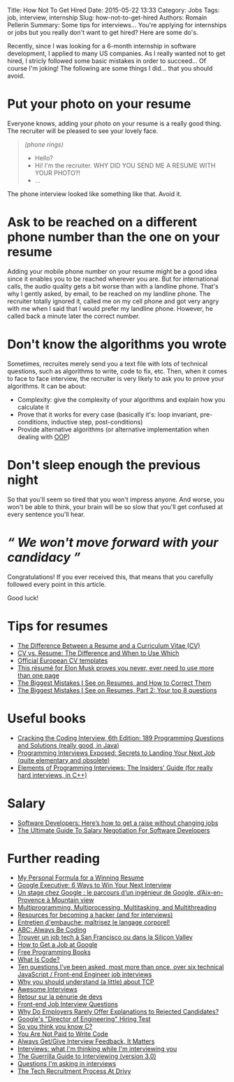 Title: How Not To Get Hired
Date: 2015-05-22 13:33
Category: Jobs
Tags: job, interview, internship
Slug: how-not-to-get-hired
Authors: Romain Pellerin
Summary: Some tips for interviews... You're applying for internships or jobs but you really don't want to get hired? Here are some do's.

Recently, since I was looking for a 6-month internship in software development, I applied to many US companies. As I really wanted not to get hired, I stricly followed some basic mistakes in order to succeed... Of course I'm joking! The following are some things I did... that you should avoid.

# Put your photo on your resume

Everyone knows, adding your photo on your resume is a really good thing. The recruiter will be pleased to see your lovely face.

> *(phone rings)*  
> - Hello?  
> - Hi! I'm the recruiter. WHY DID YOU SEND ME A RESUME WITH YOUR PHOTO?!  
> - ...

The phone interview looked like something like that. Avoid it.

# Ask to be reached on a different phone number than the one on your resume

Adding your mobile phone number on your resume might be a good idea since it enables you to be reached wherever you are. But for international calls, the audio quality gets a bit worse than with a landline phone. That's why I gently asked, by email, to be reached on my landline phone. The recruiter totally ignored it, called me on my cell phone and got very angry with me when I said that I would prefer my landline phone. However, he called back a minute later the correct number.

# Don't know the algorithms you wrote

Sometimes, recruites merely send you a text file with lots of technical questions, such as algorithms to write, code to fix, etc. Then, when it comes to face to face interview, the recruiter is very likely to ask you to prove your algorithms. It can be about:

- Complexity: give the complexity of your algorithms and explain how you calculate it
- Prove that it works for every case (basically it's: loop invariant, pre-conditions, inductive step, post-conditions)
- Provide alternative algorithms (or alternative implementation when dealing with [OOP](http://en.wikipedia.org/wiki/Object-oriented_programming))

# Don't sleep enough the previous night

So that you'll seem so tired that you won't impress anyone. And worse, you won't be able to think, your brain will be so slow that you'll get confused at every sentence you'll hear.

# *“ We won't move forward with your candidacy ”*

Congratulations! If you ever received this, that means that you carefully followed every point in this article.

Good luck!

# Tips for resumes

- [The Difference Between a Resume and a Curriculum Vitae (CV)](http://jobsearch.about.com/cs/curriculumvitae/f/cvresume.htm)
- [CV vs. Resume: The Difference and When to Use Which](http://theundercoverrecruiter.com/cv-vs-resume-difference-and-when-use-which/)
- [Official European CV templates](http://europass.cedefop.europa.eu/en/documents/curriculum-vitae/templates-instructions)
- [This résumé for Elon Musk proves you never, ever need to use more than one page](http://uk.businessinsider.com/elons-musk-resume-all-on-one-page-2016-4)
- [The Biggest Mistakes I See on Resumes, and How to Correct Them](https://www.linkedin.com/pulse/20140917045901-24454816-the-5-biggest-mistakes-i-see-on-resumes-and-how-to-correct-them)
- [The Biggest Mistakes I See on Resumes, Part 2: Your top 8 questions](https://www.linkedin.com/pulse/biggest-mistakes-i-see-resumes-part-2-your-top-8-questions-bock)

# Useful books

- [Cracking the Coding Interview, 6th Edition: 189 Programming Questions and Solutions (really good, in Java)](http://www.amazon.fr/dp/0984782850)
- [Programming Interviews Exposed: Secrets to Landing Your Next Job (quite elementary and obsolete)](http://www.amazon.fr/dp/1118261364)
- [Elements of Programming Interviews: The Insiders' Guide (for really hard interviews, in C++)](http://www.amazon.fr/dp/1479274836)

# Salary

- [Software Developers: Here’s how to get a raise without changing jobs](https://fearlesssalarynegotiation.com/software-developers-how-to-get-a-raise/)
- [The Ultimate Guide To Salary Negotiation For Software Developers](https://simpleprogrammer.com/2016/10/10/salary-negotiation-software-developers/)

# Further reading

- [My Personal Formula for a Winning Resume](https://www.linkedin.com/pulse/20140929001534-24454816-my-personal-formula-for-a-better-resume)
- [Google Executive: 6 Ways to Win Your Next Interview](http://motto.time.com/4245429/win-every-interview-6-steps/)
- [Un stage chez Google : le parcours d’un ingénieur de Google, d’Aix-en-Provence à Mountain view](http://www.growingpie.com/blog/2015/03/11/stage-chez-google/)
- [Multiprogramming, Multiprocessing, Multitasking, and Multithreading](https://gabrieletolomei.wordpress.com/miscellanea/operating-systems/multiprogramming-multiprocessing-multitasking-multithreading/)
- [Resources for becoming a hacker (and for interviews)](http://nt.github.io/2013/10/20/resources-for-becoming-a-hacker-and-interviews.html)
- [Entretien d'embauche: maîtrisez le langage corporel!](http://www.huffingtonpost.fr/stephane-langonnet/langage-corporel-entretien-dembauche_b_4376837.html)
- [ABC: Always Be Coding](https://medium.com/@davidbyttow/abc-always-be-coding-d5f8051afce2)
- [Trouver un job tech à San Francisco ou dans la Silicon Valley](http://techmeup.co/trouver-un-job-tech-a-san-francisco-ou-dans-la/)
- [How to Get a Job at Google](http://www.nytimes.com/2014/02/23/opinion/sunday/friedman-how-to-get-a-job-at-google.html)
- [Free Programming Books](https://github.com/vhf/free-programming-books/blob/master/free-programming-books.md)
- [What Is Code?](http://www.bloomberg.com/graphics/2015-paul-ford-what-is-code/)
- [Ten questions I’ve been asked, most more than once, over six technical JavaScript / Front-end Engineer job interviews](https://www.reddit.com/r/javascript/comments/3rb88w/ten_questions_ive_been_asked_most_more_than_once)
- [Why you should understand (a little) about TCP](http://jvns.ca/blog/2015/11/21/why-you-should-understand-a-little-about-tcp/)
- [Awesome Interviews](https://github.com/MaximAbramchuck/awesome-interviews)
- [Retour sur la pénurie de devs](http://sametmax.com/retour-sur-la-penurie-de-devs/)
- [Front-end Job Interview Questions](https://github.com/h5bp/Front-end-Developer-Interview-Questions)
- [Why Do Employers Rarely Offer Explanations to Rejected Candidates?](https://www.linkedin.com/pulse/why-do-employers-rarely-offer-explanations-rejected-ambra-benjamin)
- [Google's "Director of Engineering" Hiring Test](http://www.gwan.com/blog/20160405.html)
- [So you think you know C?](https://hackernoon.com/so-you-think-you-know-c-8d4e2cd6f6a6)
- [You Are Not Paid to Write Code](http://bravenewgeek.com/you-are-not-paid-to-write-code/)
- [Always Get/Give Interview Feedback, It Matters](http://cultureofdevelopment.com/blog/always-give-interview-feedback/)
- [Interviews: what I'm thinking while I'm interviewing you](http://cultureofdevelopment.com/blog/interviews-what-im-thinking-while-im-interviewing-you/)
- [The Guerrilla Guide to Interviewing (version 3.0)](https://www.joelonsoftware.com/2006/10/25/the-guerrilla-guide-to-interviewing-version-30/)
- [Questions I'm asking in interviews](https://jvns.ca/blog/2013/12/30/questions-im-asking-in-interviews/)
- [The Tech Recruitment Process At Drivy](https://drivy.engineering/tech-recruitment-process/)
